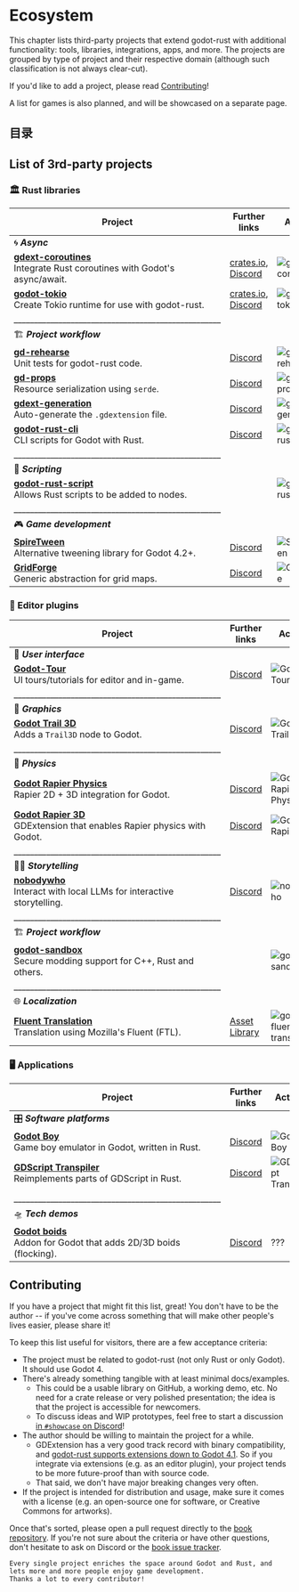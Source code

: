 <!--
  ~ Copyright (c) godot-rust; Bromeon and contributors.
  ~ This Source Code Form is subject to the terms of the Mozilla Public
  ~ License, v. 2.0. If a copy of the MPL was not distributed with this
  ~ file, You can obtain one at https://mozilla.org/MPL/2.0/.
-->

# Ecosystem

This chapter lists third-party projects that extend godot-rust with additional functionality: tools, libraries, integrations, apps, and more.
The projects are grouped by type of project and their respective domain (although such classification is not always clear-cut).

If you'd like to add a project, please read [Contributing](#contributing)!

A list for games is also planned, and will be showcased on a separate page.

## 目录

<!-- toc -->

## List of 3rd-party projects


### 🏛️ Rust libraries

| Project                                                                        | Further links                                                            | Activity                                      |
|--------------------------------------------------------------------------------|--------------------------------------------------------------------------|-----------------------------------------------|
| 🌀 _**Async**_                                                                 |                                                                          |                                               |
| **[gdext-coroutines]**<br/>Integrate Rust coroutines with Godot's async/await. | [crates.io][gdext-coroutines-crate], [Discord][gdext-coroutines-discord] | ![gdext-coroutines][gdext-coroutines-badge]   |
| **[godot-tokio]**<br/>Create Tokio runtime for use with godot-rust.            | [crates.io][godot-tokio-crate], [Discord][godot-tokio-discord]           | ![godot-tokio][godot-tokio-badge]             |
| ___________________________________________________                            |                                                                          |                                               |
| 🏗️ _**Project workflow**_                                                     |                                                                          |                                               |
| **[gd-rehearse]**<br/>Unit tests for godot-rust code.                          | [Discord][gd-rehearse-discord]                                           | ![gd-rehearse][gd-rehearse-badge]             |
| **[gd-props]**<br/>Resource serialization using `serde`.                       | [Discord][gd-props-discord]                                              | ![gd-props][gd-props-badge]                   |
| **[gdext-generation]**<br/>Auto-generate the `.gdextension` file.              | [Discord][gdext-generation-discord]                                      | ![gdext-generation][gdext-generation-badge]   |
| **[godot-rust-cli]**<br/>CLI scripts for Godot with Rust.                      | [Discord][godot-rust-cli-discord]                                        | ![godot-rust-cli][godot-rust-cli-badge]   |
| ___________________________________________________                            |                                                                          |                                               |
| 📜 _**Scripting**_                                                             |                                                                          |                                               |
| **[godot-rust-script]**<br/>Allows Rust scripts to be added to nodes.          |                                                                          | ![godot-rust-script][godot-rust-script-badge] |
| ___________________________________________________                            |                                                                          |                                               |
| 🎮 _**Game development**_                                                      |                                                                          |                                               |
| **[SpireTween]**<br/>Alternative tweening library for Godot 4.2+.              | [Discord][spire-tween-discord]                                           | ![SpireTween][spire-tween-badge]              |
| **[GridForge]**<br/>Generic abstraction for grid maps.                         | [Discord][gridforge-discord]                                             | ![GridForge][gridforge-badge]                 |

[gdext-coroutines]: https://github.com/Houtamelo/gdext_coroutines
[gdext-coroutines-crate]: https://crates.io/crates/gdext_coroutines
[gdext-coroutines-discord]: https://discord.com/channels/723850269347283004/1255555232390451293/125555523
[gdext-coroutines-badge]: https://img.shields.io/github/last-commit/Houtamelo/gdext_coroutines

[godot-tokio]: https://github.com/2-3-5-41/godot_tokio
[godot-tokio-discord]: https://discord.com/channels/723850269347283004/1312490414762364928/1312490414762364928
[godot-tokio-crate]: https://crates.io/crates/godot_tokio
[godot-tokio-badge]: https://img.shields.io/github/last-commit/2-3-5-41/godot_tokio

[gd-rehearse]: https://github.com/StatisMike/gd-rehearse
[gd-rehearse-discord]: https://discord.com/channels/723850269347283004/1179891414474178661/1179891414474178661
[gd-rehearse-badge]: https://img.shields.io/github/last-commit/StatisMike/gd-rehearse

[gd-props]: https://github.com/StatisMike/gd-props
[gd-props-discord]: https://discord.com/channels/723850269347283004/1166451642145701989/1166451642145701989
[gd-props-badge]: https://img.shields.io/github/last-commit/StatisMike/gd-props

[gdext-generation]: https://github.com/sylbeth/gdext-generation
[gdext-generation-discord]: https://discord.com/channels/723850269347283004/1316664276819247124
[gdext-generation-badge]: https://img.shields.io/github/last-commit/sylbeth/gdext-generation

[godot-rust-cli]: https://github.com/TheColorRed/godot-rust
[godot-rust-cli-badge]: https://img.shields.io/github/last-commit/TheColorRed/godot-rust
[godot-rust-cli-discord]: https://discord.com/channels/723850269347283004/1325220721340977253

[godot-rust-script]: https://github.com/titannano/godot-rust-script
[godot-rust-script-badge]: https://img.shields.io/github/last-commit/titannano/godot-rust-script

[SpireTween]: https://github.com/Houtamelo/spire_tween
[spire-tween-discord]: https://discord.com/channels/723850269347283004/1257474308939452477/1257474308939452477
[spire-tween-badge]: https://img.shields.io/github/last-commit/Houtamelo/spire_tween

[GridForge]: https://github.com/StatisMike/grid-forge
[gridforge-discord]: https://discord.com/channels/723850269347283004/1238991002799444049/1238991002799444049
[gridforge-badge]: https://img.shields.io/github/last-commit/StatisMike/grid-forge


### 🧩 Editor plugins

| Project                                                                       | Further links                           | Activity                                            |
|-------------------------------------------------------------------------------|-----------------------------------------|-----------------------------------------------------|
| 📐 _**User interface**_                                                       |                                         |                                                     |
| **[Godot-Tour]**<br/>UI tours/tutorials for editor and in-game.               | [Discord][godot-tour-discord]           | ![Godot-Tour][godot-tour-badge]                     |
| ___________________________________________________                           |                                         |                                                     |
| 🎨 _**Graphics**_                                                             |                                         |                                                     |
| **[Godot Trail 3D]**<br/>Adds a `Trail3D` node to Godot.                      | [Discord][godot-trail-3d-discord]       | ![Godot Trail 3D][godot-trail-3d-badge]             |
| ___________________________________________________                           |                                         |                                                     |
| 🧲 _**Physics**_                                                              |                                         |                                                     |
| **[Godot Rapier Physics]**<br/>Rapier 2D + 3D integration for Godot.          | [Discord][godot-rapier-physics-discord] | ![Godot Rapier Physics][godot-rapier-physics-badge] |
| **[Godot Rapier 3D]**<br/>GDExtension that enables Rapier physics with Godot. | [Discord][godot-rapier-3d-discord]      | ![Godot Rapier 3D][godot-rapier-3d-badge]           |
| ___________________________________________________                           |                                         |                                                     |
| 🧙‍♂️ _**Storytelling**_                                                      |                                         |                                                     |
 | **[nobodywho]**<br/>Interact with local LLMs for interactive storytelling.    | [Discord][nobodywho-discord]            | ![nobodywho][nobodywho-badge]                       |
| ___________________________________________________                           |                                         |                                                     |
| 🏗️ _**Project workflow**_                                                    |                                         |                                                     |
| **[godot-sandbox]**<br/>Secure modding support for C++, Rust and others.      |                                         | ![godot-sandbox][godot-sandbox-badge]               |
| ___________________________________________________                           |                                         |                                                     |
| 🌐 _**Localization**_                                                        |                                         |                                                     |
| **[Fluent Translation]**<br/>Translation using Mozilla's Fluent (FTL).       | [Asset Library][godot-fluent-translation-assetlib] | ![godot-fluent-translation][godot-fluent-translation-badge] |

[Godot-Tour]: https://github.com/Decapitated/Godot-Tour
[godot-tour-discord]: https://discord.com/channels/723850269347283004/1272688558070698037/1272688558070698037
[godot-tour-badge]: https://img.shields.io/github/last-commit/Decapitated/Godot-Tour

[Godot Trail 3D]: https://github.com/SomeRanDev/Godot-Trail3D
[godot-trail-3d-discord]: https://discord.com/channels/723850269347283004/1246199893043974247/1246199893043974247
[godot-trail-3d-badge]: https://img.shields.io/github/last-commit/SomeRanDev/Godot-Trail3D

[Godot Rapier 3D]: https://github.com/deltasiege/godot-rapier-3d
[godot-rapier-3d-discord]: https://discord.com/channels/723850269347283004/1238758369767198741/1238758369767198741
[godot-rapier-3d-badge]: https://img.shields.io/github/last-commit/deltasiege/godot-rapier-3d

[Godot Rapier Physics]: https://github.com/appsinacup/godot-rapier-physics
[godot-rapier-physics-discord]: https://discord.com/channels/723850269347283004/1233345975255433266/1233345975255433266
[godot-rapier-physics-badge]: https://img.shields.io/github/last-commit/appsinacup/godot-rapier-physics

[nobodywho]: https://github.com/nobodywho-ooo/nobodywho
[nobodywho-discord]: https://discord.com/channels/723850269347283004/1309111775991693332/1309111775991693332
[nobodywho-badge]: https://img.shields.io/github/last-commit/nobodywho-ooo/nobodywho

[godot-sandbox]: https://github.com/libriscv/godot-sandbox
[godot-sandbox-badge]: https://img.shields.io/github/last-commit/libriscv/godot-sandbox

[Fluent Translation]: https://github.com/RedMser/godot-fluent-translation
[godot-fluent-translation-assetlib]: https://godotengine.org/asset-library/asset/2937
[godot-fluent-translation-badge]: https://img.shields.io/github/last-commit/RedMser/godot-fluent-translation


### 🖥️ Applications

| Project                                                                 | Further links                          | Activity                                          |
|-------------------------------------------------------------------------|----------------------------------------|---------------------------------------------------|
| 🎛️ _**Software platforms**_                                            |                                        |                                                   |
| **[Godot Boy]**<br/>Game boy emulator in Godot, written in Rust.        | [Discord][godot-boy-discord]           | ![Godot Boy][godot-boy-badge]                     |
| **[GDScript Transpiler]**<br/>Reimplements parts of GDScript in Rust.   | [Discord][gdscript-transpiler-discord] | ![GDScript Transpiler][gdscript-transpiler-badge] |
| ___________________________________________________                     |                                        |                                                   |
| 🛸 _**Tech demos**_                                                     |                                        |                                                   |
| **[Godot boids]**<br/>Addon for Godot that adds 2D/3D boids (flocking). | [Discord][godot-boids-discord]         | ???                                               |

[Godot Boy]: https://gitlab.com/greenfox/godot-boy
[godot-boy-discord]: https://discord.com/channels/723850269347283004/1230789480290586624/1230789480290586624
[godot-boy-badge]: https://img.shields.io/gitlab/last-commit/greenfox/godot-boy

[GDScript Transpiler]: https://gitlab.com/the-SSD/gdscript-transpiler
[gdscript-transpiler-badge]: https://img.shields.io/gitlab/last-commit/the-SSD/gdscript-transpiler
[gdscript-transpiler-discord]: https://discord.com/channels/723850269347283004/1237464552384499833/1237464552384499833

[Godot boids]: https://git.gaze.systems/dusk/godot_boids
[godot-boids-discord]: https://discord.com/channels/723850269347283004/1279645654439821393/1279645654439821393


## Contributing

If you have a project that might fit this list, great! You don't have to be the author -- if you've come across something that will make other
people's lives easier, please share it!

To keep this list useful for visitors, there are a few acceptance criteria:

- The project must be related to godot-rust (not only Rust or only Godot). It should use Godot 4.
- There's already something tangible with at least minimal docs/examples.
  - This could be a usable library on GitHub, a working demo, etc. No need for a crate release or very polished presentation; the idea is
    that the project is accessible for newcomers.
  - To discuss ideas and WIP prototypes, feel free to start a discussion [in `#showcase` on Discord][discord-showcase]!
- The author should be willing to maintain the project for a while.
  - GDExtension has a very good track record with binary compatibility, and [godot-rust supports extensions down to Godot 4.1][gdext-compat].
    So if you integrate via extensions (e.g. as an editor plugin), your project tends to be more future-proof than with source code.
  - That said, we don't have major breaking changes very often.
- If the project is intended for distribution and usage, make sure it comes with a license (e.g. an open-source one for software, or
  Creative Commons for artworks).

Once that's sorted, please open a pull request directly to the [book repository][book-repo]. If you're not sure about
the criteria or have other questions, don't hesitate to ask on Discord or the [book issue tracker][book-issues].

```admonish tip title="A thriving ecosystem"
Every single project enriches the space around Godot and Rust, and lets more and more people enjoy game development.
Thanks a lot to every contributor!
```

[discord-showcase]: https://discord.com/channels/723850269347283004/1163944783484563537
[gdext-compat]: ../toolchain/compatibility.md
[book-repo]: https://github.com/godot-rust/book
[book-issues]: https://github.com/godot-rust/book/issues
